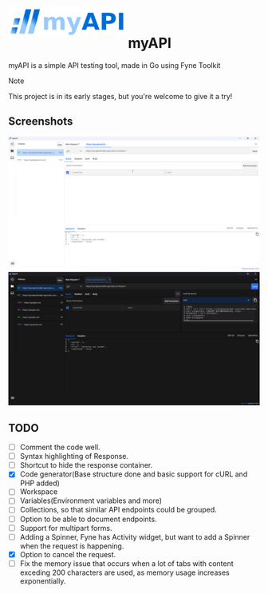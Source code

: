 ﻿<img src="/myapi-logo-light.png" alt="myAPI logo" title="myAPI" align="left" height="60px"/>
<br>

# myAPI

myAPI is a simple API testing tool, made in Go using Fyne Toolkit

> [!NOTE]
> This project is in its early stages, but you're welcome to give it a try!
>

## Screenshots
![my-api-dev-state.png](https://github.com/vardanabhanot/myapi/blob/main/my-api-dev-state.png)
![my-api-dev-state-dark.png](https://github.com/vardanabhanot/myapi/blob/main/my-api-dev-state-dark.png)

## TODO

- [ ] Comment the code well.
- [ ] Syntax highlighting of Response.
- [ ] Shortcut to hide the response container.
- [X] Code generator(Base structure done and basic support for cURL and PHP added)
- [ ] Workspace
- [ ] Variables(Environment variables and more)
- [ ] Collections, so that similar API endpoints could be grouped.
- [ ] Option to be able to document endpoints.
- [ ] Support for multipart forms.
- [ ] Adding a Spinner, Fyne has Activity widget, but want to add a Spinner when the request is happening.
- [X] Option to cancel the request.
- [ ] Fix the memory issue that occurs when a lot of tabs with content exceding 200 characters are used, as memory usage increases exponentially.

